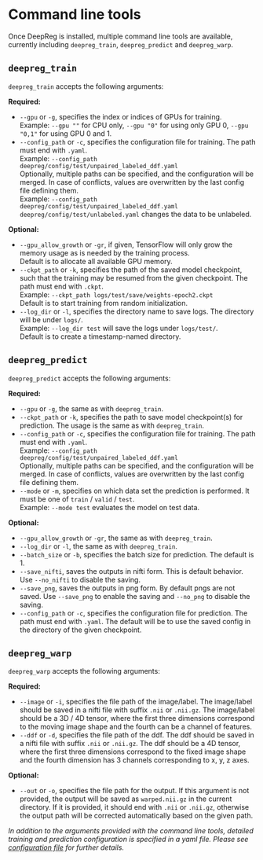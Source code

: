 # Command line tools

Once DeepReg is installed, multiple command line tools are available, currently
including `deepreg_train`, `deepreg_predict` and `deepreg_warp`.

## `deepreg_train`

`deepreg_train` accepts the following arguments:

**Required:**

- `--gpu` or `-g`, specifies the index or indices of GPUs for training.<br> Example:
  `--gpu ""` for CPU only, `--gpu "0"` for using only GPU 0, `--gpu "0,1"` for using GPU
  0 and 1.
- `--config_path` or `-c`, specifies the configuration file for training. The path must
  end with `.yaml`.<br> Example:
  `--config_path deepreg/config/test/unpaired_labeled_ddf.yaml`<br> Optionally, multiple
  paths can be specified, and the configuration will be merged. In case of conflicts,
  values are overwritten by the last config file defining them.<br> Example:
  `--config_path deepreg/config/test/unpaired_labeled_ddf.yaml deepreg/config/test/unlabeled.yaml`
  changes the data to be unlabeled.

**Optional:**

- `--gpu_allow_growth` or `-gr`, if given, TensorFlow will only grow the memory usage as
  is needed by the training process.<br> Default is to allocate all available GPU
  memory.
- `--ckpt_path` or `-k`, specifies the path of the saved model checkpoint, such that the
  training may be resumed from the given checkpoint. The path must end with `.ckpt`.<br>
  Example: `--ckpt_path logs/test/save/weights-epoch2.ckpt`<br> Default is to start
  training from random initialization.
- `--log_dir` or `-l`, specifies the directory name to save logs. The directory will be
  under `logs/`.<br> Example: `--log_dir test` will save the logs under `logs/test/`.
  <br> Default is to create a timestamp-named directory.

## `deepreg_predict`

`deepreg_predict` accepts the following arguments:

**Required:**

- `--gpu` or `-g`, the same as with `deepreg_train`.
- `--ckpt_path` or `-k`, specifies the path to save model checkpoint(s) for prediction.
  The usage is the same as with `deepreg_train`.
- `--config_path` or `-c`, specifies the configuration file for training. The path must
  end with `.yaml`.<br> Example:
  `--config_path deepreg/config/test/unpaired_labeled_ddf.yaml`<br> Optionally, multiple
  paths can be specified, and the configuration will be merged. In case of conflicts,
  values are overwritten by the last config file defining them.
- `--mode` or `-m`, specifies on which data set the prediction is performed. It must be
  one of `train` / `valid` / `test`.<br> Example: `--mode test` evaluates the model on
  test data.

**Optional:**

- `--gpu_allow_growth` or `-gr`, the same as with `deepreg_train`.
- `--log_dir` or `-l`, the same as with `deepreg_train`.
- `--batch_size` or `-b`, specifies the batch size for prediction. The default is 1.
- `--save_nifti`, saves the outputs in nifti form. This is default behavior. Use
  `--no_nifti` to disable the saving.
- `--save_png`, saves the outputs in png form. By default pngs are not saved. Use
  `--save_png` to enable the saving and `--no_png` to disable the saving.
- `--config_path` or `-c`, specifies the configuration file for prediction. The path
  must end with `.yaml`. The default will be to use the saved config in the directory of
  the given checkpoint.

## `deepreg_warp`

`deepreg_warp` accepts the following arguments:

**Required:**

- `--image` or `-i`, specifies the file path of the image/label. The image/label should
  be saved in a nifti file with suffix `.nii` or `.nii.gz`. The image/label should be a
  3D / 4D tensor, where the first three dimensions correspond to the moving image shape
  and the fourth can be a channel of features.
- `--ddf` or `-d`, specifies the file path of the ddf. The ddf should be saved in a
  nifti file with suffix `.nii` or `.nii.gz`. The ddf should be a 4D tensor, where the
  first three dimensions correspond to the fixed image shape and the fourth dimension
  has 3 channels corresponding to x, y, z axes.

**Optional:**

- `--out` or `-o`, specifies the file path for the output. If this argument is not
  provided, the output will be saved as `warped.nii.gz` in the current directory. If it
  is provided, it should end with `.nii` or `.nii.gz`, otherwise the output path will be
  corrected automatically based on the given path.

_In addition to the arguments provided with the command line tools, detailed training
and prediction configuration is specified in a yaml file. Please see
[configuration file](configuration.md) for further details._
